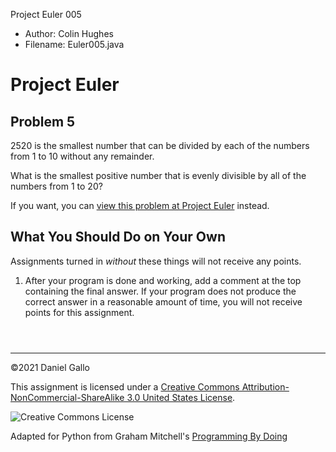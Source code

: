 



Project Euler 005




* Author: Colin Hughes
* Filename: Euler005.java





Project Euler
=============


Problem 5
---------



2520 is the smallest number that can be divided by each of the numbers
from 1 to 10 without any remainder.


What is the smallest positive number that is evenly divisible by all of the numbers from 1
to 20?



If you want, you can [view
this problem at Project Euler](https://projecteuler.net/problem=5) instead.


What You Should Do on Your Own
------------------------------


Assignments turned in *without* these things will not receive
any points.


1. After your program is done and working, add a comment at the
 top containing the final answer. If your program does not produce
 the correct answer in a reasonable amount of time, you will not
 receive points for this assignment.



```



```



---


©2021 Daniel Gallo


This assignment is licensed under a
[Creative Commons Attribution-NonCommercial-ShareAlike 3.0 United States License](https://creativecommons.org/licenses/by-nc-sa/3.0/us/deed.en_US).  

![Creative Commons License](images/by-nc-sa.png)





Adapted for Python from Graham Mitchell's [Programming By Doing](https://programmingbydoing.com/)